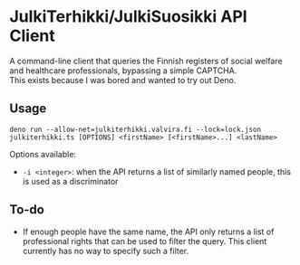 # JulkiTerhikki/JulkiSuosikki API Client
A command-line client that queries the Finnish registers of social welfare and healthcare professionals, bypassing a simple CAPTCHA.  
This exists because I was bored and wanted to try out Deno.

## Usage
    deno run --allow-net=julkiterhikki.valvira.fi --lock=lock.json julkiterhikki.ts [OPTIONS] <firstName> [<firstName>...] <lastName>
Options available:
* `-i <integer>`: when the API returns a list of similarly named people, this is used as a discriminator

## To-do
* If enough people have the same name, the API only returns a list of professional rights that can be used to filter the query. This client currently has no way to specify such a filter.
